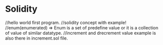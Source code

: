 # Solidity
//hello world first program.
//solidity concept with example!
//enum(enumerated) => Enum is a set of predefine value or it is a collection of value of similar datatype.
//increment and drecrement value example is also there in increment.sol file.


